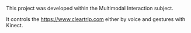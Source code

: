 This project was developed within the Multimodal Interaction subject.


It controls the https://www.cleartrip.com either by voice and gestures with Kinect.
